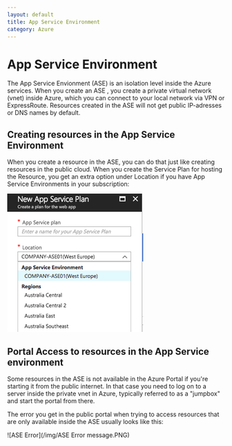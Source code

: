 ```yaml
---
layout: default
title: App Service Environment
category: Azure
---
```

# App Service Environment

The App Service Envionment (ASE) is an isolation level inside the Azure services. When you create an ASE , you create a private virtual network (vnet) inside Azure, which you can connect to your local network via VPN or ExpressRoute. Resources created in the ASE will not get public IP-adresses or DNS names by default. 

## Creating resources in the App Service Environment
When you create a resource in the ASE, you can do that just like creating resources in the public cloud. When you create the Service Plan for hosting the Resource, you get an extra option under Location if you have App Service Environments in your subscription: 

![ASE Location](/img/ASE-Location.png)


## Portal Access to resources in the App Service environment
Some resources in the ASE is not available in the Azure Portal if you're starting it from the public internet. In that case you need to log on to a server inside the private vnet in Azure, typically referred to as a "jumpbox" and start the portal from there.

The error you get in the public portal when trying to access resources that are only available inside the ASE usually looks like this:

![ASE Error](/img/ASE Error message.PNG)





